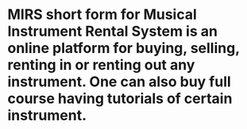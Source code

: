 # MIRS short form for Musical Instrument Rental System is an online platform for buying, selling, renting in or renting out any instrument. One can also buy full course having tutorials of certain instrument. 
